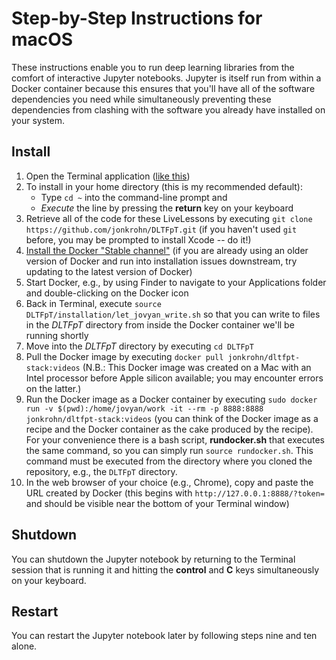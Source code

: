 # Step-by-Step Instructions for macOS

These instructions enable you to run deep learning libraries from the comfort of interactive Jupyter notebooks. Jupyter is itself run from within a Docker container because this ensures that you'll have all of the software dependencies you need while simultaneously preventing these dependencies from clashing with the software you already have installed on your system.

## Install

1. Open the Terminal application ([like this](http://www.wikihow.com/Open-a-Terminal-Window-in-Mac))
2. To install in your home directory (this is my recommended default):
	* Type `cd ~` into the command-line prompt and
	* *Execute* the line by pressing the **return** key on your keyboard
3. Retrieve all of the code for these LiveLessons by executing `git clone https://github.com/jonkrohn/DLTFpT.git` (if you haven't used `git` before, you may be prompted to install Xcode -- do it!)
4. [Install the Docker "Stable channel"](https://docs.docker.com/docker-for-mac/install/) (if you are already using an older version of Docker and run into installation issues downstream, try updating to the latest version of Docker)
5. Start Docker, e.g., by using Finder to navigate to your Applications folder and double-clicking on the Docker icon
6. Back in Terminal, execute `source DLTFpT/installation/let_jovyan_write.sh` so that you can write to files in the *DLTFpT* directory from inside the Docker container we'll be running shortly
7. Move into the *DLTFpT* directory by executing `cd DLTFpT`
8. Pull the Docker image by executing `docker pull jonkrohn/dltfpt-stack:videos` (N.B.: This Docker image was created on a Mac with an Intel processor before Apple silicon available; you may encounter errors on the latter.)
9. Run the Docker image as a Docker container by executing `sudo docker run -v $(pwd):/home/jovyan/work -it --rm -p 8888:8888 jonkrohn/dltfpt-stack:videos` (you can think of the Docker image as a recipe and the Docker container as the cake produced by the recipe). For your convenience there is a bash script, **rundocker.sh** that executes the same command, so you can simply run `source rundocker.sh`. This command must be executed from the directory where you cloned the repository, e.g., the `DLTFpT` directory.
10. In the web browser of your choice (e.g., Chrome), copy and paste the URL created by Docker (this begins with `http://127.0.0.1:8888/?token=` and should be visible near the bottom of your Terminal window)

## Shutdown

You can shutdown the Jupyter notebook by returning to the Terminal session that is running it and hitting the **control** and **C** keys simultaneously on your keyboard.

## Restart

You can restart the Jupyter notebook later by following steps nine and ten alone.
